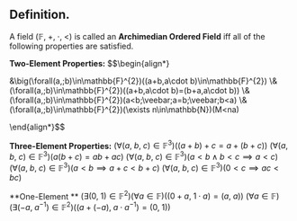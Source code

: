 
## Definition.

A field $(\mathbb{F},\;+,\;\cdot,\;<)$ is called an **Archimedian Ordered Field** iff all of the following properties are satisfied.

**Two-Element Properties:**
$$\begin{align*}

&\big(\forall(a,\;b)\in\mathbb{F}^{2})((a+b,a\cdot b)\in\mathbb{F}^{2})
\\&(\forall(a,\;b)\in\mathbb{F}^{2})((a+b,a\cdot b)=(b+a,a\cdot b))
\\&(\forall(a,\;b)\in\mathbb{F}^{2})(a<b\;\veebar\;a=b\;\veebar\;b<a)
\\&(\forall(a,\;b)\in\mathbb{F}^{2})(\exists n\in\mathbb{N})(M<na)

\end{align*}$$

**Three-Element Properties:**
$(\forall(a,\;b,\;c)\in\mathbb{F}^{3})((a+b)+c=a+(b+c))$
$(\forall(a,\;b,\;c)\in\mathbb{F}^{3})(a(b+c)=ab+ac)$
$(\forall(a,\;b,\;c)\in\mathbb{F}^{3})(a<b\;\wedge\;b<c\implies a<c)$
$(\forall(a,\;b,\;c)\in\mathbb{F}^{3})(a<b\implies a+c<b+c)$
$(\forall(a,\;b,\;c)\in\mathbb{F}^{3})(0<c\implies ac<bc)$

**One-Element **
$(\exists(0,\;1)\in\mathbb{F}^{2})(\forall a\in\mathbb{F})((0+a,\;1\cdot a)=(a,\;a))$
$(\forall a\in\mathbb{F})(\exists(-a,\;a^{-1})\in\mathbb{F}^{2})((a+(-a),\;a\cdot a^{-1})=(0,\;1))$
 
